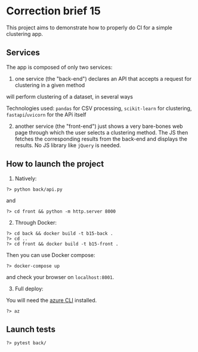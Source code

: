 # Correction brief 15

This project aims to demonstrate how to properly do CI for a simple clustering app.

## Services

The app is composed of only two services:

1. one service (the "back-end") declares an API that accepts a request for clustering in a given method

will perform clustering of a dataset, in several ways

Technologies used: `pandas` for CSV processing, `scikit-learn` for clustering, `fastapi`/`uvicorn` for the APi itself

2. another service (the "front-end") just shows a very bare-bones web page through which the user selects a clustering method. The JS then fetches the corresponding results from the back-end and displays the results. No JS library like `jQuery` is needed.

## How to launch the project

1. Natively:
```
?> python back/api.py
```
and
```
?> cd front && python -m http.server 8000
```

2. Through Docker:

```
?> cd back && docker build -t b15-back .
?> cd ..
?> cd front && docker build -t b15-front .
```

Then you can use Docker compose:
```
?> docker-compose up
```
and check your browser on `localhost:8001`.

3. Full deploy:

You will need the [azure CLI](https://learn.microsoft.com/en-us/cli/azure/) installed.

```
?> az

```

## Launch tests


```
?> pytest back/
```
